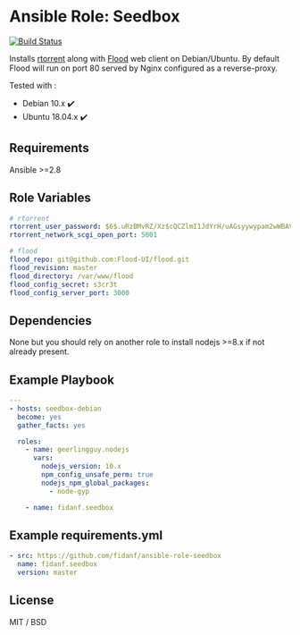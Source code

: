 Ansible Role: Seedbox
=========

[![Build Status](https://travis-ci.com/fidanf/ansible-role-seedbox.svg?branch=master)](https://travis-ci.com/fidanf/ansible-role-seedbox)

Installs [rtorrent](https://github.com/rakshasa/rtorrent) along with [Flood](https://github.com/Flood-UI/flood) web client on Debian/Ubuntu.
By default Flood will run on port 80 served by Nginx configured as a reverse-proxy.

Tested with :
- Debian 10.x :heavy_check_mark:
- Ubuntu 18.04.x :heavy_check_mark:
 
Requirements
------------

Ansible >=2.8

Role Variables
--------------

```yaml
# rtorrent
rtorrent_user_password: $6$.uRzBMvRZ/Xz$cQCZlmI1JdYrH/uAGsyywypam2wWBAVNB6TqCi8wnFJpiG2UmBZ0FyDbmEdLsziQUaAsAyH8dn3Yxwue1LCL// # rtorrent
rtorrent_network_scgi_open_port: 5001

# flood
flood_repo: git@github.com:Flood-UI/flood.git
flood_revision: master
flood_directory: /var/www/flood
flood_config_secret: s3cr3t
flood_config_server_port: 3000

```

Dependencies
------------

None but you should rely on another role to install nodejs >=8.x if not already present.

Example Playbook
----------------

```yaml
---
- hosts: seedbox-debian
  become: yes
  gather_facts: yes

  roles:
    - name: geerlingguy.nodejs
      vars: 
        nodejs_version: 10.x
        npm_config_unsafe_perm: true
        nodejs_npm_global_packages:
          - node-gyp

    - name: fidanf.seedbox

```

Example requirements.yml
------------------------

```yaml
- src: https://github.com/fidanf/ansible-role-seedbox
  name: fidanf.seedbox
  version: master

``` 

License
-------

MIT / BSD
